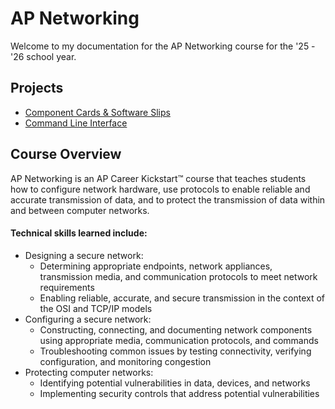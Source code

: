 # AP Networking
Welcome to my documentation for the AP Networking course for the '25 - '26 school year. 

## Projects

- [Component Cards & Software Slips](component-cards-and-software-slips.md)
- [Command Line Interface](cli.md)

## Course Overview

AP Networking is an AP Career Kickstart™ course that teaches students how to configure network hardware, use protocols to enable reliable and accurate transmission of data, and to protect the transmission of data within and between computer networks. 

#### Technical skills learned include:

- Designing a secure network:
    - Determining appropriate endpoints, network appliances, transmission media, and communication protocols to meet network requirements  
    - Enabling reliable, accurate, and secure transmission in the context of the OSI and TCP/IP models  
- Configuring a secure network:
    -  Constructing, connecting, and documenting network components using appropriate media, communication protocols, and commands  
    - Troubleshooting common issues by testing connectivity, verifying configuration, and monitoring congestion  
- Protecting computer networks:
    - Identifying potential vulnerabilities in data, devices, and networks  
    - Implementing security controls that address potential vulnerabilities 



